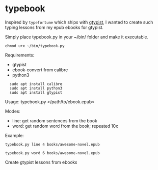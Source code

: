 # typebook

Inspired by ```typefortune``` which ships with [gtypist](https://www.gnu.org/savannah-checkouts/gnu/gtypist/gtypist.html), I wanted to create such typing lessons from my epub ebooks for gtypist.

Simply place typebook.py in your ~/bin/ folder and make it executable.

```
chmod u+x ~/bin/typebook.py
```

Requirements:
* gtypist
* ebook-convert from calibre
* python3

```
  sudo apt install calibre
  sudo apt install python3
  sudo apt install gtypist
```

Usage:
typebook.py <mode> <lessons> </path/to/ebook.epub>

Modes:
* line: get random sentences from the book
* word: get random word from the book; repeated 10x

Example:
```
typebook.py line 4 books/awesome-novel.epub
```
```
typebook.py word 6 books/awesome-novel.epub
```
Create gtypist lessons from ebooks
